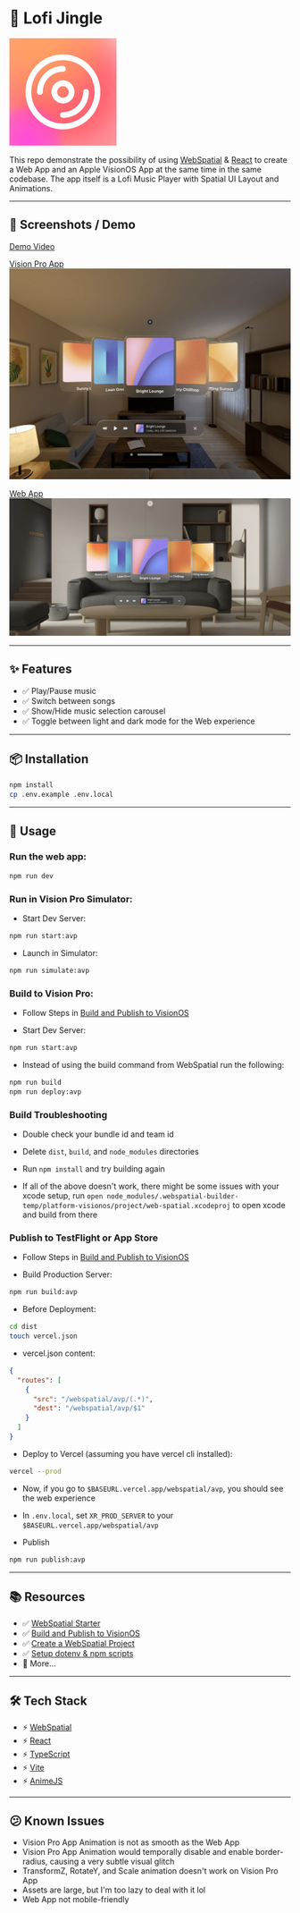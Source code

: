 # 📌 Lofi Jingle

![Project Logo](./public/icons/icon-192.png)

This repo demonstrate the possibility of using [WebSpatial](https://webspatial.dev/) & [React](https://react.dev/) to create a Web App and an Apple VisionOS App at the same time in the same codebase. The app itself is a Lofi Music Player with Spatial UI Layout and Animations. 

---

## 📸 Screenshots / Demo

[Demo Video](https://youtu.be/MoEajnh3-uk)

[Vision Pro App](https://apps.apple.com/us/app/lofi-jingle/id6753150302)
![Vision Pro App Screenshot](./docs/AVP%20View.webp)  

[Web App](https://lofi-jingle.vercel.app/)
![Web App Screenshot](./docs/Web%20View.webp)  

---

## ✨ Features

- ✅ Play/Pause music
- ✅ Switch between songs
- ✅ Show/Hide music selection carousel
- ✅ Toggle between light and dark mode for the Web experience

---

## 📦 Installation

```bash
npm install
cp .env.example .env.local
```

---

## 🚀 Usage

### Run the web app:

```bash
npm run dev
```

### Run in Vision Pro Simulator:

- Start Dev Server:

```bash
npm run start:avp
```

- Launch in Simulator:

```bash
npm run simulate:avp
```

### Build to Vision Pro:

- Follow Steps in [Build and Publish to VisionOS](https://gist.github.com/dexteryy/9dce5f5b129115f85172f5174f22173d)

- Start Dev Server:

```bash
npm run start:avp
```

- Instead of using the build command from WebSpatial run the following:

```bash
npm run build
npm run deploy:avp
```

### Build Troubleshooting

- Double check your bundle id and team id

- Delete `dist`, `build`, and `node_modules` directories

- Run `npm install` and try building again

- If all of the above doesn't work, there might be some issues with your xcode setup, run `open node_modules/.webspatial-builder-temp/platform-visionos/project/web-spatial.xcodeproj` to open xcode and build from there

### Publish to TestFlight or App Store

- Follow Steps in [Build and Publish to VisionOS](https://gist.github.com/dexteryy/9dce5f5b129115f85172f5174f22173d)

- Build Production Server:

```bash
npm run build:avp
```

- Before Deployment:

```bash
cd dist
touch vercel.json
```

 - vercel.json content:
```json
{
  "routes": [
    {
      "src": "/webspatial/avp/(.*)",
      "dest": "/webspatial/avp/$1"
    }
  ]
}
```

- Deploy to Vercel (assuming you have vercel cli installed):

```bash
vercel --prod
```

- Now, if you go to `$BASEURL.vercel.app/webspatial/avp`, you should see the web experience

- In `.env.local`, set `XR_PROD_SERVER` to your `$BASEURL.vercel.app/webspatial/avp`

- Publish

```bash
npm run publish:avp
```

---

## 📚 Resources

- ✅ [WebSpatial Starter](https://github.com/jinglechen2287/webspatial-starter)
- ✅ [Build and Publish to VisionOS](https://gist.github.com/dexteryy/9dce5f5b129115f85172f5174f22173d)
- ✅ [Create a WebSpatial Project](https://youtu.be/WgI8cOsYj8w)
- ✅ [Setup dotenv & npm scripts](https://youtu.be/LqlHxULEEgc)
- 🔘 More...

---

## 🛠️ Tech Stack

- ⚡ [WebSpatial](https://webspatial.dev/)
- ⚡ [React](https://react.dev/)
- ⚡ [TypeScript](https://www.typescriptlang.org/)
- ⚡ [Vite](https://vite.dev/)
- ⚡ [AnimeJS](https://animejs.com/)

---

## 😕 Known Issues

- Vision Pro App Animation is not as smooth as the Web App
- Vision Pro App Animation would temporally disable and enable border-radius, causing a very subtle visual glitch
- TransformZ, RotateY, and Scale animation doesn't work on Vision Pro App
- Assets are large, but I'm too lazy to deal with it lol
- Web App not mobile-friendly